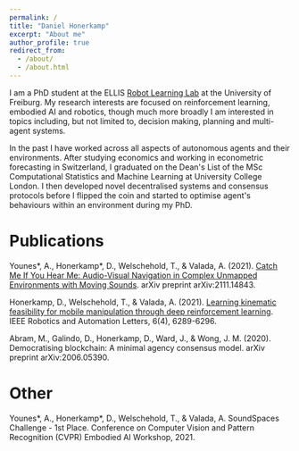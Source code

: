 ```yaml
---
permalink: /
title: "Daniel Honerkamp"
excerpt: "About me"
author_profile: true
redirect_from: 
  - /about/
  - /about.html
---
```


I am a PhD student at the ELLIS [Robot Learning Lab](https://rl.uni-freiburg.de/) at the University of Freiburg. My
research interests are focused on reinforcement learning, embodied AI and robotics, though much more broadly I am
interested in topics including, but not limited to, decision making, planning and multi-agent systems.

In the past I have worked across all aspects of autonomous agents and their environments. After studying economics
and working in econometric forecasting in Switzerland, I graduated on the Dean's List of the MSc Computational Statistics and Machine Learning at University College London. I then
developed novel decentralised systems and consensus protocols before I flipped the coin and started to optimise agent's behaviours within
an environment during my PhD.  

[//]: # (Note that the remainder of this site is still WIP. Until then please refer to my [google scholar]&#40;https://scholar.google.com/citations?user=Ian_c5AAAAAJ&hl=en&#41; and [university profile page]&#40;https://rl.uni-freiburg.de/people/honerkamp&#41; for recent works.)

# Publications

Younes*, A., Honerkamp*, D., Welschehold, T., & Valada, A. (2021). [Catch Me If You Hear Me: Audio-Visual Navigation in Complex Unmapped Environments with Moving Sounds](http://dav-nav.cs.uni-freiburg.de). arXiv preprint arXiv:2111.14843.

Honerkamp, D., Welschehold, T., & Valada, A. (2021). [Learning kinematic feasibility for mobile manipulation through deep reinforcement learning](http://kinematic-rl.cs.uni-freiburg.de/). IEEE Robotics and Automation Letters, 6(4), 6289-6296.

Abram, M., Galindo, D., Honerkamp, D., Ward, J., & Wong, J. M. (2020). Democratising blockchain: A minimal agency consensus model. arXiv preprint arXiv:2006.05390.

# Other

Younes*, A., Honerkamp*, D., Welschehold, T., & Valada, A. SoundSpaces Challenge - 1st Place. Conference on Computer Vision and Pattern Recognition (CVPR) Embodied AI Workshop, 2021.

[//]: # (A data-driven personal website)

[//]: # (======)

[//]: # (Like many other Jekyll-based GitHub Pages templates, academicpages makes you separate the website's content from its form. The content & metadata of your website are in structured markdown files, while various other files constitute the theme, specifying how to transform that content & metadata into HTML pages. You keep these various markdown &#40;.md&#41;, YAML &#40;.yml&#41;, HTML, and CSS files in a public GitHub repository. Each time you commit and push an update to the repository, the [GitHub pages]&#40;https://pages.github.com/&#41; service creates static HTML pages based on these files, which are hosted on GitHub's servers free of charge.)
